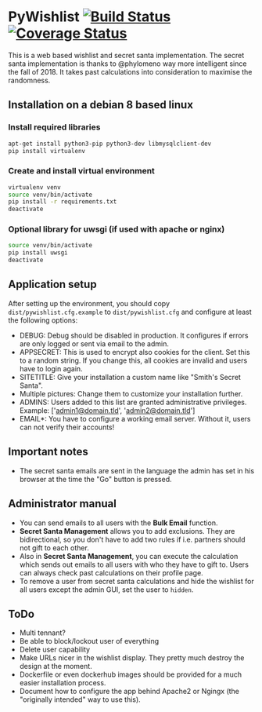 # PyWishlist [![Build Status](https://travis-ci.org/oxivanisher/PyWishlist.svg?branch=master)](https://travis-ci.org/oxivanisher/PyWishlist) [![Coverage Status](https://coveralls.io/repos/github/oxivanisher/PyWishlist/badge.svg)](https://coveralls.io/github/oxivanisher/PyWishlist)
This is a web based wishlist and secret santa implementation. The secret santa implementation is thanks to @phylomeno
way more intelligent since the fall of 2018. It takes past calculations into consideration to maximise the randomness.


## Installation on a debian 8 based linux
### Install required libraries
```bash
apt-get install python3-pip python3-dev libmysqlclient-dev
pip install virtualenv
```

### Create and install virtual environment
```bash
virtualenv venv
source venv/bin/activate
pip install -r requirements.txt
deactivate
```

### Optional library for uwsgi (if used with apache or nginx)
```bash
source venv/bin/activate
pip install uwsgi
deactivate
```

## Application setup
After setting up the environment, you should copy ```dist/pywishlist.cfg.example``` to ```dist/pywishlist.cfg``` and
configure at least the following options:
* DEBUG: Debug should be disabled in production. It configures if errors are only logged or sent via email to the admin.
* APPSECRET: This is used to encrypt also cookies for the client. Set this to a random string. If you change this, all
  cookies are invalid and users have to login again.
* SITETITLE: Give your installation a custom name like "Smith's Secret Santa".
* Multiple pictures: Change them to customize your installation further.
* ADMINS: Users added to this list are granted administrative privileges. Example: ['admin1@domain.tld',
  'admin2@domain.tld']
* EMAIL*: You have to configure a working email server. Without it, users can not verify their accounts!

## Important notes
* The secret santa emails are sent in the language the admin has set in his browser at the time the "Go" button is
  pressed.

## Administrator manual
* You can send emails to all users with the **Bulk Email** function.
* **Secret Santa Management** allows you to add exclusions. They are bidirectional, so you don't have to add two rules
  if i.e. partners should not gift to each other.
* Also in **Secret Santa Management**, you can execute the calculation which sends out emails to all users with who they
  have to gift to. Users can always check past calculations on their profile page.
* To remove a user from secret santa calculations and hide the wishlist for all users except the admin GUI, set the user
  to `hidden`.

## ToDo
* Multi tennant?
* Be able to block/lockout user of everything
* Delete user capability
* Make URLs nicer in the wishlist display. They pretty much destroy the design at the moment.
* Dockerfile or even dockerhub images should be provided for a much easier installation process.
* Document how to configure the app behind Apache2 or Ngingx (the "originally intended" way to use this).

